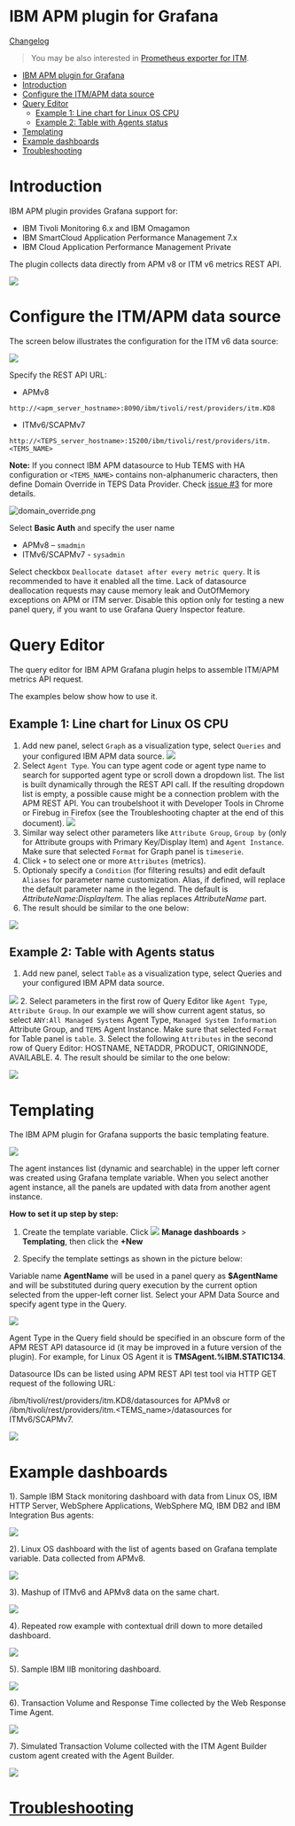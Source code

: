 # IBM APM plugin for Grafana

[Changelog](changelog.md)
> You may be also interested in [Prometheus exporter for ITM](https://github.com/rafal-szypulka/itm_exporter).



- [IBM APM plugin for Grafana](#IBM-APM-plugin-for-Grafana)
- [Introduction](#Introduction)
- [Configure the ITM/APM data source](#Configure-the-ITMAPM-data-source)
- [Query Editor](#Query-Editor)
  - [Example 1: Line chart for Linux OS CPU](#Example-1-Line-chart-for-Linux-OS-CPU)
  - [Example 2: Table with Agents status](#Example-2-Table-with-Agents-status)
- [Templating](#Templating)
- [Example dashboards](#Example-dashboards)
- [Troubleshooting](#Troubleshooting)



# Introduction

IBM APM plugin provides Grafana support for:

- IBM Tivoli Monitoring 6.x and IBM Omagamon
- IBM SmartCloud Application Performance Management 7.x 
- IBM Cloud Application Performance Management Private

The plugin collects data directly from APM v8 or ITM v6 metrics REST API.

![](./media/Sample_LinuxOS_dashboard_animated.gif)

# Configure the ITM/APM data source

The screen below illustrates the configuration for the ITM v6 data source:

![](media/2020-02-17-17-38-55.png)

Specify the REST API URL:

-   APMv8

`http://<apm_server_hostname>:8090/ibm/tivoli/rest/providers/itm.KD8`

-   ITMv6/SCAPMv7

`http://<TEPS_server_hostname>:15200/ibm/tivoli/rest/providers/itm.<TEMS_NAME>`

**Note:** If you connect IBM APM datasource to Hub TEMS with HA configuration or `<TEMS_NAME>` contains non-alphanumeric characters, then define Domain Override in TEPS Data Provider. Check [issue #3](https://github.com/rafal-szypulka/grafana-ibm-apm/issues/3) for more details. 

![domain_override.png](./media/domain_override.png)

Select **Basic Auth** and specify the user name

- APMv8 – `smadmin`
- ITMv6/SCAPMv7 - `sysadmin` 

Select checkbox `Deallocate dataset after every metric query`. It is recommended to have it enabled all the time. Lack of datasource deallocation requests may cause memory leak and OutOfMemory exceptions on APM or ITM server. Disable this option only for testing a new panel query, if you want to use Grafana Query Inspector feature.


# Query Editor

The query editor for IBM APM Grafana plugin helps to assemble ITM/APM metrics API request.

The examples below show how to use it.

## Example 1: Line chart for Linux OS CPU

1.  Add new panel, select `Graph` as a visualization type, select `Queries` and your configured IBM APM data source.
![](media/2020-02-17-15-05-37.png)
2.  Select `Agent Type`. You can type agent code or agent type name to search for supported agent type or scroll down a dropdown list.
The list is built dynamically through the REST API call. If the resulting dropdown list is empty, a possible cause might be a connection problem with the APM REST API. You can troubelshoot it with Developer Tools in Chrome or Firebug in Firefox (see the Troubleshooting chapter at the end of this document).
![](media/2020-02-17-15-09-45.png)
3.  Similar way select other parameters like `Attribute Group`, `Group by` (only for Attribute groups with Primary Key/Display Item) and `Agent Instance`. Make sure that selected `Format` for Graph panel is `timeserie`.
4.  Click `+` to select one or more `Attributes` (metrics).
5.  Optionaly specify a `Condition` (for filtering results) and edit default `Aliases` for parameter name
customization. Alias, if defined, will replace the default parameter name in the legend. The default is *AttributeName:DisplayItem*. The alias replaces *AttributeName* part.
6.  The result should be similar to the one below:
   
![](media/2020-02-17-16-29-57.png)

## Example 2: Table with Agents status
1.  Add new panel, select `Table` as a visualization type, select Queries and your configured IBM APM data source.
   
   ![](media/2020-02-17-17-25-05.png)
2.  Select parameters in the first row of Query Editor like `Agent Type`, `Attribute Group`. In our example we will show current agent status, so select `ANY:All Managed Systems` Agent Type, `Managed System Information` Attribute Group, and `TEMS` Agent Instance. Make sure that selected `Format` for Table panel is `table`.
3.  Select the following `Attributes` in the second row of Query Editor: HOSTNAME, NETADDR, PRODUCT, ORIGINNODE, AVAILABLE.
4.  The result should be similar to the one below:
   
![](media/2020-02-17-17-31-22.png)

# Templating

The IBM APM plugin for Grafana supports the basic templating feature.

![](./media/image22.png)

The agent instances list (dynamic and searchable) in the upper left corner was created using Grafana template variable. When you select another agent instance, all the panels are updated with data from another agent instance.

**How to set it up step by step:**

1.  Create the template variable. Click
    ![](./media/image1.png) **Manage dashboards** > **Templating**, then click the **+New**

2.  Specify the template settings as shown in the picture below:

Variable name **AgentName** will be used in a panel query as **$AgentName** and will
be substituted during query execution by the current option selected
from the upper-left corner list. Select your APM Data Source and specify
agent type in the Query.

![](./media/image23.png)

Agent Type in the Query field should be specified in an obscure form of the
APM REST API datasource id (it may be improved in a future
version of the plugin). For example, for Linux OS Agent it is **TMSAgent.%IBM.STATIC134**.

Datasource IDs can be listed using APM REST API test tool via HTTP GET
request of the following URL:

/ibm/tivoli/rest/providers/itm.KD8/datasources for APMv8 or
/ibm/tivoli/rest/providers/itm.&lt;TEMS\_name&gt;/datasources for
ITMv6/SCAPMv7.

![](./media/image24.png)


# Example dashboards

1). Sample IBM Stack monitoring dashboard with data from Linux OS, IBM HTTP Server, WebSphere Applications, WebSphere MQ, IBM DB2 and IBM Integration Bus agents:

    
![](./media/Sample_IBM_Stack_monitoring1.png)


2). Linux OS dashboard with the list of agents based on Grafana template variable. Data collected from APMv8.

![](./media/image3.png)

3). Mashup of ITMv6 and APMv8 data on the same chart.

![](./media/mashup.png)

4). Repeated row example with contextual drill down to more detailed dashboard.

![](./media/repeated_panel.gif)

5). Sample IBM IIB monitoring dashboard.

![](./media/iib.png)

6). Transaction Volume and Response Time collected by the Web Response Time Agent.

![](./media/Transactions_collected_by_Response_Time_Agent.png)

7). Simulated Transaction Volume collected with the ITM Agent Builder custom agent created with the Agent Builder.

![](./media/Simulated_Transactions_Volumes_monitored_by_Custom_APM_Agent_-_1.png)

# [Troubleshooting](troubleshooting.md)
